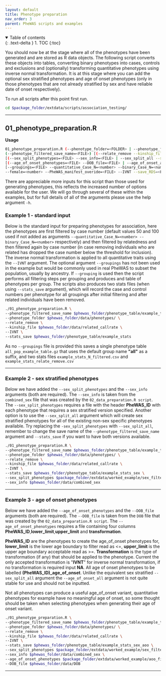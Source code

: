 ```yaml
---
layout: default
title: Phenotype preparation
nav_order: 3
parent: PheWAS scripts and examples
---
```

<details open markdown="block">
  <summary>
    Table of contents
  </summary>
  {: .text-delta }
1. TOC
{:toc}
</details>

You should now be at the stage where all of the phenotypes have been generated and are stored as R data objects. The following script converts these objects into tables, converting binary phenotypes into cases, controls and exclusions and (optionally) transforming quantitative phenotypes using inverse normal transformation. It is at this stage where you can add the optional sex stratified phenotypes and age of onset phenotypes (only in those phenotypes that are not already stratified by sex and have reliable date of onset respectively).

To run all scripts after this point first run.

```bash
cd $package_folder/extdata/scripts/association_testing/
```
---

## 01_phenotype_preparation.R

**Usage**

```bash
01_phenotype_preparation.R (--phenotype_folder=<FOLDER> | --phenotype_files=<FILES>) 
(--phenotype_filtered_save_name=<FILE>) [(--relate_remove --kinship_file=<FILE>)] 
[(--sex_split_phenotypes=<FILE> --sex_info=<FILE> | --sex_split_all --sex_info=<FILE>)] 
[(--age_of_onset_phenotypes=<FILE> --DOB_file=<FILE> | --age_of_onset_all --DOB_file=<FILE>)] 
[--groupings=<FILE> --quantitative_Case_N=<number> --binary_Case_N=<number> --male=<number> 
--female=<number> --PheWAS_manifest_overide=<FILE> --IVNT --save_RDS=<FILE> --stats_save=<FILE>]

```

There are appreciable more inputs for this script than those used for generating phenotypes, this reflects the increased number of options available for the user. We will go through several of these within the examples, but for full details of all of the arguments please use the help argument `-h`. 

### Example 1 - standard input

Below is the standard input for preparing phenotypes for association, here the phenotypes are first filtered by case number (default values 50 and 100 used if not added as arguments `--quantitative_Case_N=<number> --binary_Case_N=<number>` respectively) and then filtered by relatedness and then filtered again by case number (in case removing individuals who are related has dropped the case number below the threshold for inclusion). The inverse normal transformation is applied to all quantitative traits using the `--IVNT` argument. The optional argument `--groupings` has not been used in the example but would be commonly used in real PheWAS to subset the population, usually by ancestry. If `--grouping` is used then the script performs all filtering steps per grouping and produces and table of phenotypes per group. The scripts also produces two stats files (when using `--stats_save` argument), which will record the case and control numbers per phenotype for all groupings after initial filtering and after related individuals have been removed.

```bash
./01_phenotype_preparation.R \
--phenotype_filtered_save_name $phewas_folder/phenotype_table/example_table \
--phenotype_folder $phewas_folder/data/phenotypes/ \
--relate_remove \
--kinship_file $phewas_folder/data/related_callrate \
--IVNT \
--stats_save $phewas_folder/phenotype_table/example_stats
```
As no `--groupings` file is provided this saves a single phenotype table `all_pop_example_table.gz` that uses the default group name **"all"** as a suffix, and two stats files `example_stats_N_filtered.csv` and `example_stats_relate_remove.csv`

---

### Example 2 - sex stratified phenotypes

Below we have added the `--sex_split_phenotypes` and the `--sex_info` arguments (both are required). The `--sex_info` is taken from the `combined_sex` file that was created by the `02_data_preparation.R script`. The `--sex_split_phenotypes` requires a file with the header **PheWAS_ID** with each phenotype that requires a sex stratified version specified. Another option is to use the `--sex_split_all` argument which will create sex stratified phenotypes for all of the existing non-sex specific phenotypes available. Try replacing the `-sex_split_phenotypes` with `--sex_split_all`, remember to change the save name of the `--phenotype_filtered_save_name` argument and  `--stats_save` if you want to have both versions available.

```bash
./01_phenotype_preparation.R \
--phenotype_filtered_save_name $phewas_folder/phenotype_table/example_table_sex \
--phenotype_folder $phewas_folder/data/phenotypes/ \
--relate_remove \
--kinship_file $phewas_folder/data/related_callrate \
--IVNT \
--stats_save $phewas_folder/phenotype_table/example_stats_sex \
--sex_split_phenotypes $package_folder/extdata/worked_example/sex_filter.txt.gz \
--sex_info $phewas_folder/data/combined_sex
```

---

### Example 3 - age of onset phenotypes

Below we have added the `--age_of_onset_phenotypes` and the `--DOB_file` arguments (both are required). The `--DOB_file` is taken from the `DOB` file that was created by the `02_data_preparation.R script`. The `--age_of_onset_phenotypes` requires a file containing four columns **PheWAS_ID**,**lower_limit**,**upper_limit** and **transformation**. 

**PheWAS_ID** are the phenotypes to create the age_of_onset phenotypes for, **lower_limit** is the lower age boundary to filter read as <=, **upper_limit** is the upper age boundary acceptable read as >=. **Transformation** is the type of transformation (if any) that should be applied to the phenotype. Current the only accepted transformation is "**IVNT**" for inverse normal transformation, if no transformation is required input **NA**. All age of onset phenotypes to be labelled **(PheWAS_ID)_age_of_onset**. Unlike the equivalent sex stratified `--sex_split_all` argument the `--age_of_onset_all` argument is not quite stable for use and should not be inputted. 

Not all phenotypes can produce a useful age_of_onset variant, quantitative phenotypes for example have no meaningful age of onset, so some thought should be taken when selecting phenotypes when generating their age of onset variant.

```bash
./01_phenotype_preparation.R \
--phenotype_filtered_save_name $phewas_folder/phenotype_table/example_table_sex_aoo \
--phenotype_folder $phewas_folder/data/phenotypes/ \
--relate_remove \
--kinship_file $phewas_folder/data/related_callrate \
--IVNT \
--stats_save $phewas_folder/phenotype_table/example_stats_sex_aoo \
--sex_split_phenotypes $package_folder/extdata/worked_example/sex_filter.txt.gz \
--sex_info $phewas_folder/data/combined_sex \
--age_of_onset_phenotypes $package_folder/extdata/worked_example/aoo_filter.txt.gz \
--DOB_file $phewas_folder/data/DOB
```

---



